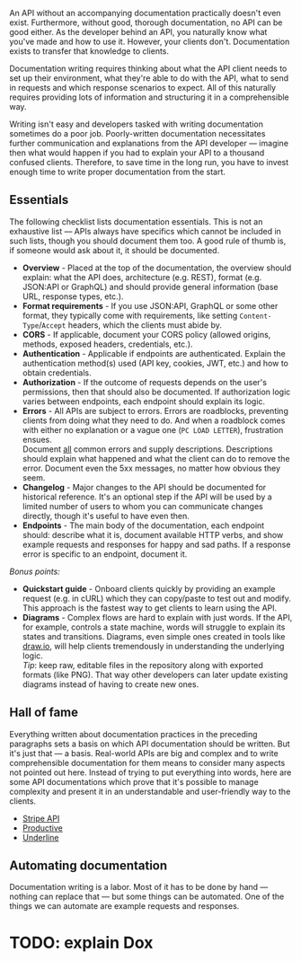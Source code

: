 An API without an accompanying documentation practically doesn't even exist. Furthermore, without good, thorough documentation, no API can be good either. As the developer behind an API, you naturally know what you've made and how to use it. However, your clients don't. Documentation exists to transfer that knowledge to clients.

Documentation writing requires thinking about what the API client needs to set up their environment, what they're able to do with the API, what to send in requests and which response scenarios to expect. All of this naturally requires providing lots of information and structuring it in a comprehensible way.

Writing isn't easy and developers tasked with writing documentation sometimes do a poor job. Poorly-written documentation necessitates further communication and explanations from the API developer — imagine then what would happen if you had to explain your API to a thousand confused clients. Therefore, to save time in the long run, you have to invest enough time to write proper documentation from the start.

## Essentials

The following checklist lists documentation essentials. This is not an exhaustive list — APIs always have specifics which cannot be included in such lists, though you should document them too. A good rule of thumb is, if someone would ask about it, it should be documented.

- **Overview** - Placed at the top of the documentation, the overview should explain: what the API does, architecture (e.g. REST), format (e.g. JSON:API or GraphQL) and should provide general information (base URL, response types, etc.).
- **Format requirements** - If you use JSON:API, GraphQL or some other format, they typically come with requirements, like setting `Content-Type`/`Accept` headers, which the clients must abide by.
- **CORS** - If applicable, document your CORS policy (allowed origins, methods, exposed headers, credentials, etc.).
- **Authentication** - Applicable if endpoints are authenticated. Explain the authentication method(s) used (API key, cookies, JWT, etc.) and how to obtain credentials.
- **Authorization** - If the outcome of requests depends on the user's permissions, then that should also be documented. If authorization logic varies between endpoints, each endpoint should explain its logic.
- **Errors** - All APIs are subject to errors. Errors are roadblocks, preventing clients from doing what they need to do. And when a roadblock comes with either no explanation or a vague one (`PC LOAD LETTER`), frustration ensues.<br />
Document <u>all</u> common errors and supply descriptions. Descriptions should explain what happened and what the client can do to remove the error. Document even the 5xx messages, no matter how obvious they seem.
- **Changelog** - Major changes to the API should be documented for historical reference. It's an optional step if the API will be used by a limited number of users to whom you can communicate changes directly, though it's useful to have even then.
- **Endpoints** - The main body of the documentation, each endpoint should: describe what it is, document available HTTP verbs, and show example requests and responses for happy and sad paths. If a response error is specific to an endpoint, document it.

*Bonus points:*

- **Quickstart guide** - Onboard clients quickly by providing an example request (e.g. in cURL) which they can copy/paste to test out and modify. This approach is the fastest way to get clients to learn using the API.
- **Diagrams** - Complex flows are hard to explain with just words. If the API, for example, controls a state machine, words will struggle to explain its states and transitions. Diagrams, even simple ones created in tools like [draw.io](https://draw.io), will help clients tremendously in understanding the underlying logic.<br />
*Tip*: keep raw, editable files in the repository along with exported formats (like PNG). That way other developers can later update existing diagrams instead of having to create new ones.

## Hall of fame

Everything written about documentation practices in the preceding paragraphs sets a basis on which API documentation should be written. But it's just that — a basis. Real-world APIs are big and complex and to write comprehensible documentation for them means to consider many aspects not pointed out here. Instead of trying to put everything into words, here are some API documentations which prove that it's possible to manage complexity and present it in an understandable and user-friendly way to the clients.

- [Stripe API](https://stripe.com/docs/api)
- [Productive](https://developer.productive.io/)
- [Underline](https://underline-api.byinfinum.co/api/v1/docs/)

## Automating documentation

Documentation writing is a labor. Most of it has to be done by hand — nothing can replace that — but some things can be automated. One of the things we can automate are example requests and responses.

# TODO: explain Dox
